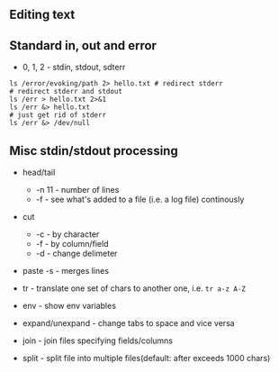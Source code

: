 ## Editing text

## Standard in, out and error

* 0, 1, 2 - stdin, stdout, sdterr
```
ls /error/evoking/path 2> hello.txt # redirect stderr
# redirect stderr and stdout
ls /err > hello.txt 2>&1
ls /err &> hello.txt
# just get rid of stderr
ls /err &> /dev/null
```
## Misc stdin/stdout processing

* head/tail
  * -n 11 - number of lines
  * -f - see what's added to a file (i.e. a log file) continously
* cut
  * -c - by character
  * -f - by column/field
  * -d - change delimeter
* paste -s - merges lines
* tr - translate one set of chars to another one, i.e. `tr a-z A-Z`

* env - show env variables
* expand/unexpand - change tabs to space and vice versa
* join - join files specifying fields/columns
* split - split file into multiple files(default: after exceeds 1000 chars)
